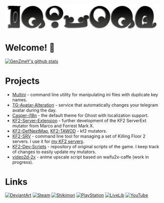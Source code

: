 [![](PreviewAlt.png)](https://github.com/GenZmeY)

# Welcome! 👋
<p align="left">
  <a href="https://github.com/GenZmeY"><img src="https://github-readme-stats.vercel.app/api?username=GenZmeY&hide_border=true&show_icons=true" alt="GenZmeY's github stats"></a>
</p>

# Projects
- [Multini](https://github.com/GenZmeY/multini) - command line utility for manipulating ini files with duplicate key names.  
- [TG-Avatar-Alteration](https://github.com/GenZmeY/TG-Avatar-Alteration) - service that automatically changes your telegram avatar during the day.  
- [Casper-i18n](https://github.com/GenZmeY/Casper-i18n) - the default theme for Ghost with localization support.  
- [KF2-Server-Extension](https://github.com/GenZmeY/KF2-Server-Extension) - further development of the KF2 ServerExt mutator from Marco and Forrest Mark X.  
- [KF2-DefNextMap](https://github.com/GenZmeY/KF2-DefNextMap), [KF2-TAWOD](https://github.com/GenZmeY/KF2-TAWOD) - kf2 mutators.  
- [KF2-SRV](https://github.com/GenZmeY/kf2-srv) - command line tool for managing a set of Killing Floor 2 servers. I use it for [my KF2 servers](https://steamcommunity.com/groups/msk-gs).  
- [KF2-Dev-Scripts](https://github.com/GenZmeY/KF2-Dev-Scripts) - repository of original scripts of the game. I keep track of changes to easily update my mutators.  
- [video2d-2x](https://github.com/GenZmeY/video2d-2x/tree/dev) - anime upscale script based on waifu2x-caffe (work in progress).  

# Links
[![DeviantArt](https://img.shields.io/static/v1?message=DeviantArt&logo=deviantart&labelColor=5c5c5c&color=00DC96&logoColor=white&label=%20)](https://www.deviantart.com/genzmey/gallery)
[![Steam](https://img.shields.io/static/v1?message=Steam&logo=steam&labelColor=5c5c5c&color=1182c3&logoColor=white&label=%20)](https://steamcommunity.com/id/GenZmeY)
[![Shikimori](https://img.shields.io/static/v1?message=Shikimori&logo=shikimori&labelColor=gray&color=lightgray&logoColor=white&label=%20)](https://shikimori.one/GenZmeY)
[![PlayStation](https://img.shields.io/static/v1?message=PlayStation&logo=playstation&labelColor=gray&color=blue&logoColor=white&label=%20)](https://my.playstation.com/profile/GenZmeY)
[![LiveLib](https://img.shields.io/static/v1?message=LiveLib&logo=libreoffice&labelColor=gray&color=53BDFB&logoColor=white&label=%20)](https://www.livelib.ru/reader/GenZmeY)
[![YouTube](https://img.shields.io/static/v1?message=YouTube&logo=youtube&labelColor=gray&color=red&logoColor=white&label=%20)](https://www.youtube.com/user/GenZmeY)
